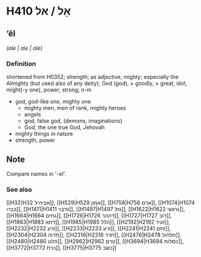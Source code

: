 # H410 אֵל / אל

## ʼêl

_(ale | ale | ale)_

### Definition

shortened from H0352; strength; as adjective, mighty; especially the Almighty (but used also of any deity); God (god), × goodly, × great, idol, might(-y one), power, strong; n-m

- god, god-like one, mighty one
  - mighty men, men of rank, mighty heroes
  - angels
  - god, false god, (demons, imaginations)
  - God, the one true God, Jehovah
- mighty things in nature
- strength, power

## Note

Compare names in '-el'.

### See also

[[H32|H32 אביהיל]], [[H529|H529 אמון]], [[H758|H758 ארם]], [[H1074|H1074 בכרו]], [[H1411|H1411 גדבר]], [[H1497|H1497 גזל]], [[H1622|H1622 גרגשי]], [[H1664|H1664 גתים]], [[H1726|H1726 דההר]], [[H1727|H1727 דוב]], [[H1883|H1883 דתא]], [[H1985|H1985 הלל]], [[H2192|H2192 זעיר]], [[H2232|H2232 זרע]], [[H2233|H2233 זרע]], [[H2241|H2241 זתם]], [[H2304|H2304 חדוה]], [[H2316|H2316 חדר]], [[H2478|H2478 חלחול]], [[H2480|H2480 חלט]], [[H2962|H2962 טרם]], [[H3694|H3694 כסלות]], [[H3772|H3772 כרת]], [[H3775|H3775 כשב]]
